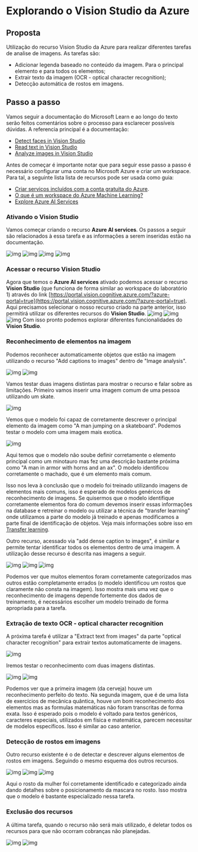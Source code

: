 # Explorando o Vision Studio da Azure

## Proposta

Utilização do recurso Vision Studio da Azure para realizar diferentes tarefas de analise de imagens. As tarefas são:

- Adicionar legenda baseado no conteúdo da imagem. Para o principal elemento e para todos os elementos;
- Extrair texto da imagem (OCR - optical character recognition);
- Detecção automática de rostos em imagens.

## Passo a passo

Vamos seguir a documentação do Microsoft Learn e ao longo do texto serão feitos comentários sobre o processo para esclarecer possíveis dúvidas. A referencia principal é a documentação:

- [Detect faces in Vision Studio](https://microsoftlearning.github.io/mslearn-ai-fundamentals/Instructions/Labs/04-face.html)
- [Read text in Vision Studio](https://microsoftlearning.github.io/mslearn-ai-fundamentals/Instructions/Labs/05-ocr.html)
- [Analyze images in Vision Studio](https://microsoftlearning.github.io/mslearn-ai-fundamentals/Instructions/Labs/03-image-analysis.html)

Antes de começar é importante notar que para seguir esse passo a passo é necessário configurar uma conta no Microsoft Azure e criar um workspace.
Para tal, a seguinte lista lista de recursos pode ser usada como guia:

- [Criar serviços incluídos com a conta gratuita do Azure](https://learn.microsoft.com/pt-br/azure/cost-management-billing/manage/create-free-services).
- [O que é um workspace do Azure Machine Learning?](https://learn.microsoft.com/pt-br/azure/machine-learning/concept-workspace?view=azureml-api-2)
- [Explore Azure AI Services](https://microsoftlearning.github.io/mslearn-ai-fundamentals/Instructions/Labs/02-content-safety.html)

### Ativando o Vision Studio

Vamos começar criando o recurso **Azure AI services**. Os passos a seguir são relacionados à essa tarefa e as informações a serem inseridas estão na documentação.

![img](../Imagens/Lab_Projeto_2_imagens/img1.png)
![img](../Imagens/Lab_Projeto_2_imagens/img2.png)
![img](../Imagens/Lab_Projeto_2_imagens/img3.png)
![img](../Imagens/Lab_Projeto_2_imagens/img4.png)

### Acessar o recurso Vision Studio

Agora que temos o **Azure AI services** ativado podemos acessar o recurso **Vision Studio** (que funciona de forma similar ao workspace do laboratório 1) através do link [https://portal.vision.cognitive.azure.com/?azure-portal=true](https://portal.vision.cognitive.azure.com/?azure-portal=true). Aqui precisamos selecionar o nosso recurso criado na parte anterior, isso permitirá utilizar os diferentes recursos do **Vision Studio**.
![img](../Imagens/Lab_Projeto_2_imagens/img6.png)
![img](../Imagens/Lab_Projeto_2_imagens/img7.png)
![img](../Imagens/Lab_Projeto_2_imagens/img8.png)
Com isso pronto podemos explorar diferentes funcionalidades do **Vision Studio**.

### Reconhecimento de elementos na imagem

Podemos reconhecer automaticamente objetos que estão na imagem utilizando o recurso "Add captions to images" dentro de "Image analysis".

![img](../Imagens/Lab_Projeto_2_imagens/img9a.png)
![img](../Imagens/Lab_Projeto_2_imagens/img9b.png)

Vamos testar duas imagens distintas para mostrar o recurso e falar sobre as limitações. Primeiro vamos inserir uma imagem comum de uma pessoa utilizando um skate.

![img](../Imagens/Lab_Projeto_2_imagens/img9d.png)

Vemos que o modelo foi capaz de corretamente descrever o principal elemento da imagem como "A man jumping on a skateboard". Podemos testar o modelo com uma imagem mais exotica.

![img](../Imagens/Lab_Projeto_2_imagens/img9c.png)

Aqui temos que o modelo não soube definir corretamente o elemento principal como um minotauro mas fez uma descrição bastante próxima como "A man in armor with horns and an ax". O modelo identificou corretamente o machado, que é um elemento mais comum.

Isso nos leva à conclusão que o modelo foi treinado utilizando imagens de elementos mais comuns, isso é esperado de modelos genéricos de reconhecimento de imagens. Se quisermos que o modelo identifique corretamente elementos fora do comum devemos inserir essas informações na database e retreinar o modelo ou utilizar a técnica de "transfer learning" onde utilizamos a parte do modelo já treinado e apenas modificamos a parte final de identificação de objetos. Veja mais informações sobre isso em [Transfer learning](https://en.wikipedia.org/wiki/Transfer_learning).

Outro recurso, acessado via "add dense caption to images", é similar e permite tentar identificar todos os elementos dentro de uma imagem. A utilização desse recurso é descrita nas imagens a seguir.

![img](../Imagens/Lab_Projeto_2_imagens/img11a.png)
![img](../Imagens/Lab_Projeto_2_imagens/img11b.png)
![img](../Imagens/Lab_Projeto_2_imagens/img11c.png)

Podemos ver que muitos elementos foram corretamente categorizados mas outros estão completamente errados (o modelo identificou um rostos que claramente não consta na imagem). Isso mostra mais uma vez que o reconhecimento de imagens depende fortemente dos dados de treinamento, é necessários escolher um modelo treinado de forma apropriada para a tarefa.

### Extração de texto OCR - optical character recognition

A próxima tarefa é utilizar a "Extract text from images" da parte "optical character recognition" para extrair textos automaticamente de imagens. 

![img](../Imagens/Lab_Projeto_2_imagens/img10a.png)

Iremos testar o reconhecimento com duas imagens distintas.

![img](../Imagens/Lab_Projeto_2_imagens/img10b.png)
![img](../Imagens/Lab_Projeto_2_imagens/img10c.png)

Podemos ver que a primeira imagem (da cerveja) houve um reconhecimento perfeito do texto. Na segunda imagem, que é de uma lista de exercícios de mecânica quântica, houve um bom reconhecimento dos elementos mas as formulas matemáticas não foram transcritas de forma exata. Isso é esperado pois o modelo é voltado para textos genéricos, caracteres especiais, utilizados em física e matemática, parecem necessitar de modelos específicos. Isso é similar ao caso anterior.

### Detecção de rostos em imagens

Outro recurso existente é o de detectar e descrever alguns elementos de rostos em imagens. Seguindo o mesmo esquema dos outros recursos.

![img](../Imagens/Lab_Projeto_2_imagens/img12a.png)
![img](../Imagens/Lab_Projeto_2_imagens/img12b.png)
![img](../Imagens/Lab_Projeto_2_imagens/img12c.png)

Aqui o rosto da mulher foi corretamente identificado e categorizado ainda dando detalhes sobre o posicionamento da mascara no rosto. Isso mostra que o modelo é bastante especializado nessa tarefa.

### Exclusão dos recursos

A última tarefa, quando o recurso não será mais utilizado, é deletar todos os recursos para que não ocorram cobranças não planejadas.

![img](../Imagens/Lab_Projeto_2_imagens/img14.png)
![img](../Imagens/Lab_Projeto_2_imagens/img15.png)
